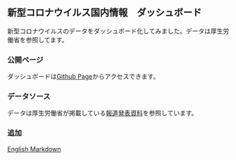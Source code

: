 ## 新型コロナウイルス国内情報　ダッシュボード 

新型コロナウイルスのデータをダッシュボード化してみました。データは厚生労働省を参照してます。

### 公開ページ 

ダッシュボードは[Github Page](https://shusinthebox.github.io/covid19-jp/)からアクセスできます。

### データソース

データは厚生労働省が掲載している[報道発表資料](https://www.mhlw.go.jp/stf/seisakunitsuite/bunya/0000121431_00086.html)を参照しています。

### 追加

[English Markdown](README.md)

